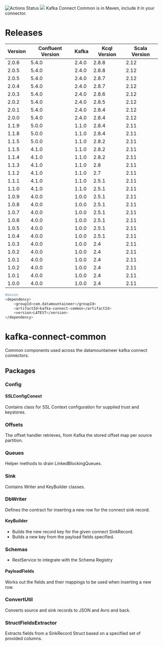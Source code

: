 ![Actions Status](https://github.com/Landoop/kafka-connect-common/workflows/CI/badge.svg)
[<img src="https://img.shields.io/badge/latest%20release-v02.0.6-blue.svg?label=latest%20release"/>](http://search.maven.org/#search%7Cga%7C1%7Cg%3A%22com.datamountaineer%22%20AND%20a%3A%22kafka-connect-common%22)
Kafka Connect Common is in Maven, include it in your connector.


# Releases


| Version | Confluent Version |Kafka| Kcql Version | Scala Version |
| ------- | ----------------- |-----|--------------|---------------|
|2.0.6|5.4.0|2.4.0|2.8.8|2.12
|2.0.5|5.4.0|2.4.0|2.8.8|2.12
|2.0.5|5.4.0|2.4.0|2.8.7|2.12
|2.0.4|5.4.0|2.4.0|2.8.7|2.12
|2.0.3|5.4.0|2.4.0|2.8.6|2.12
|2.0.2|5.4.0|2.4.0|2.8.5|2.12
|2.0.1|5.4.0|2.4.0|2.8.4|2.12
|2.0.0|5.4.0|2.4.0|2.8.4|2.12
|1.1.9|5.0.0|1.1.0|2.8.4|2.11
|1.1.8|5.0.0|1.1.0|2.8.4|2.11
|1.1.5|5.0.0|1.1.0|2.8.2|2.11
|1.1.5|4.1.0|1.1.0|2.8.2|2.11
|1.1.4|4.1.0|1.1.0|2.8.2|2.11
|1.1.3|4.1.0|1.1.0|2.8|2.11
|1.1.2|4.1.0|1.1.0|2.7|2.11
|1.1.1|4.1.0|1.1.0|2.5.1|2.11
|1.1.0|4.1.0|1.1.0|2.5.1|2.11
|1.0.9|4.0.0|1.0.0|2.5.1|2.11
|1.0.8|4.0.0|1.0.0|2.5.1|2.11
|1.0.7|4.0.0|1.0.0|2.5.1|2.11
|1.0.6|4.0.0|1.0.0|2.5.1|2.11
|1.0.5|4.0.0|1.0.0|2.5.1|2.11
|1.0.4|4.0.0|1.0.0|2.5.1|2.11
|1.0.3|4.0.0|1.0.0|2.4|2.11
|1.0.2|4.0.0|1.0.0|2.4|2.11
|1.0.1|4.0.0|1.0.0|2.4|2.11
|1.0.2|4.0.0|1.0.0|2.4|2.11
|1.0.1|4.0.0|1.0.0|2.4|2.11
|1.0.0|4.0.0|1.0.0|2.4|2.11

```bash
#maven
<dependency>
	<groupId>com.datamountaineer</groupId>
	<artifactId>kafka-connect-common</artifactId>
	<version>LATEST</version>
</dependency>
```

# kafka-connect-common
Common components used across the datamountaineer kafka connect connectors.

## Packages

### Config

#### SSLConfigConext
Contains class for SSL Context configuration for supplied trust and keystores.

### Offsets

The offset handler retrieves, from Kafka the stored offset map per source partition.

### Queues

Helper methods to drain LinkedBlockingQueues.

### Sink

Contains Writer and KeyBuilder classes.

### DbWriter

Defines the contract for inserting a new row for the connect sink record.

#### KeyBuilder

* Builds the new record key for the given connect SinkRecord.
* Builds a new key from the payload fields specified.

### Schemas

* RestService to integrate with the Schema Registry

#### PayloadFields
Works out the fields and their mappings to be used when inserting a new row.

### ConvertUtil

Converts source and sink records to JSON and Avro and back.

### StructFieldsExtractor

Extracts fields from a SinkRecord Struct based on a specified set of provided columns.
